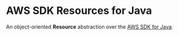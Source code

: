 # AWS SDK Resources for Java

An object-oriented **Resource** abstraction over the [AWS SDK for Java][sdk].

[sdk]: https://github.com/aws/aws-sdk-java
